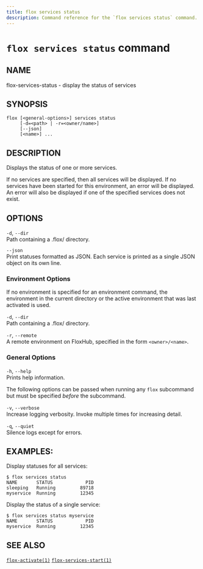 ```yaml
---
title: flox services status
description: Command reference for the `flox services status` command.
---
```


# `flox services status` command

## NAME

flox-services-status - display the status of services

## SYNOPSIS

    flox [<general-options>] services status
         [-d=<path> | -r=<owner/name>]
         [--json]
         [<name>] ...

## DESCRIPTION

Displays the status of one or more services.

If no services are specified, then all services will be displayed. If no
services have been started for this environment, an error will be
displayed. An error will also be displayed if one of the specified
services does not exist.

## OPTIONS

`-d`, `--dir`  
Path containing a .flox/ directory.

`--json`  
Print statuses formatted as JSON. Each service is printed as a single
JSON object on its own line.

### Environment Options

If no environment is specified for an environment command, the
environment in the current directory or the active environment that was
last activated is used.

`-d`, `--dir`  
Path containing a .flox/ directory.

`-r`, `--remote`  
A remote environment on FloxHub, specified in the form `<owner>/<name>`.

### General Options

`-h`, `--help`  
Prints help information.

The following options can be passed when running any `flox` subcommand
but must be specified *before* the subcommand.

`-v`, `--verbose`  
Increase logging verbosity. Invoke multiple times for increasing detail.

`-q`, `--quiet`  
Silence logs except for errors.

## EXAMPLES:

Display statuses for all services:

    $ flox services status
    NAME       STATUS            PID
    sleeping   Running         89718
    myservice  Running         12345

Display the status of a single service:

    $ flox services status myservice
    NAME       STATUS            PID
    myservice  Running         12345

## SEE ALSO

[`flox-activate(1)`](./flox-activate.md)
[`flox-services-start(1)`](./flox-services-start.md)
